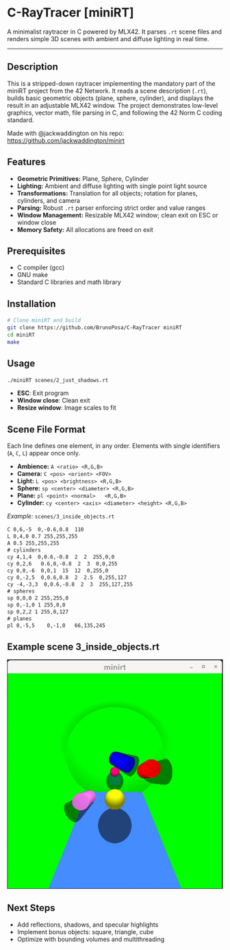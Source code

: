 # C-RayTracer [miniRT]

A minimalist raytracer in C powered by MLX42. It parses `.rt` scene files and renders simple 3D scenes with ambient and diffuse lighting in real time.

---

## Description

This is a stripped-down raytracer implementing the mandatory part of the miniRT project from the 42 Network. It reads a scene description (`.rt`), builds basic geometric objects (plane, sphere, cylinder), and displays the result in an adjustable MLX42 window. The project demonstrates low-level graphics, vector math, file parsing in C, and following the 42 Norm C coding standard.

Made with @jackwaddington on his repo: https://github.com/jackwaddington/minirt

## Features

* **Geometric Primitives:** Plane, Sphere, Cylinder
* **Lighting:** Ambient and diffuse lighting with single point light source
* **Transformations:** Translation for all objects; rotation for planes, cylinders, and camera
* **Parsing:** Robust `.rt` parser enforcing strict order and value ranges
* **Window Management:** Resizable MLX42 window; clean exit on ESC or window close
* **Memory Safety:** All allocations are freed on exit

## Prerequisites

* C compiler (gcc)
* GNU make
* Standard C libraries and math library

## Installation

```bash
# Clone miniRT and build
git clone https://github.com/BrunoPosa/C-RayTracer miniRT
cd miniRT
make
```

## Usage

```bash
./miniRT scenes/2_just_shadows.rt
```

* **ESC**: Exit program
* **Window close**: Clean exit
* **Resize window**: Image scales to fit

## Scene File Format

Each line defines one element, in any order. Elements with single identifiers (`A`, `C`, `L`) appear once only.

* **Ambience:** `A <ratio> <R,G,B>`
* **Camera:** `C <pos> <orient> <FOV>`
* **Light:**  `L <pos> <brightness> <R,G,B>`
* **Sphere:** `sp <center> <diameter> <R,G,B>`
* **Plane:**  `pl <point> <normal>   <R,G,B>`
* **Cylinder:** `cy <center> <axis> <diameter> <height> <R,G,B>`

*Example:* `scenes/3_inside_objects.rt`

```text
C 0,6,-5  0,-0.6,0.8  110  
L 0,4,0 0.7 255,255,255
A 0.5 255,255,255
# cylinders
cy 4,1,4  0,0.6,-0.8  2  2  255,0,0
cy 0,2,6   0.6,0,-0.8  2  3  0,0,255
cy 0,0,-6  0,0,1  15  12  0,255,0
cy 0,-2,5  0,0.6,0.8  2  2.5  0,255,127
cy -4,-3,3  0,0.6,-0.8  2  3  255,127,255
# spheres
sp 0,0,0 2 255,255,0
sp 0,-1,0 1 255,0,0
sp 0,2,2 1 255,0,127
# planes
pl 0,-5,5    0,-1,0   66,135,245
```


## Example scene 3_inside_objects.rt

![Rendered Scene 3_inside_objects.rt](./image.png)

## Next Steps

* Add reflections, shadows, and specular highlights
* Implement bonus objects: square, triangle, cube
* Optimize with bounding volumes and multithreading

